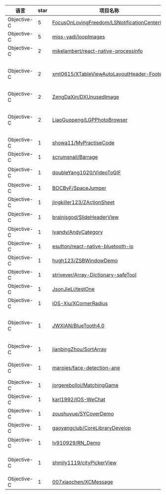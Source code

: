 语言|star|项目名称|描述
---|---|---|---
Objective-C|5|[FocusOnLovingFreedom/LSNotificationCenter01](https://github.com/FocusOnLovingFreedom/LSNotificationCenter01)|仿写通知中心
Objective-C|5|[miss-yadi/loopImages](https://github.com/miss-yadi/loopImages)|no limit loop image
Objective-C|2|[mikelambert/react-native-processinfo](https://github.com/mikelambert/react-native-processinfo)|A NSProcessInfo wrapper for React Native
Objective-C|2|[xmt0615/XTableViewAutoLayoutHeader-Footer](https://github.com/xmt0615/XTableViewAutoLayoutHeader-Footer)|让表格视图UITableView的TableHeader和TableFooter可以使用AutoLayout进行布局
Objective-C|2|[ZengDaXin/DXUnusedImage](https://github.com/ZengDaXin/DXUnusedImage)|A tool to find unused images in project
Objective-C|2|[LiaoGuopeng/LGPPhotoBrowser](https://github.com/LiaoGuopeng/LGPPhotoBrowser)|一个用SDPhotoBrowser改进图片浏览的框架，使用三图复用，适用于大量图片的查看使用。
Objective-C|1|[showa11/MyPractiseCode](https://github.com/showa11/MyPractiseCode)|配合学习小 demo
Objective-C|1|[scrumsnail/Barrage](https://github.com/scrumsnail/Barrage)|BarrageForVideo
Objective-C|1|[doubleYang1020/VideoToGIF](https://github.com/doubleYang1020/VideoToGIF)|iOS开发中将视频文件转换为gif图并设置gif压缩尺寸
Objective-C|1|[BOCByF/SpaceJumper](https://github.com/BOCByF/SpaceJumper)| 
Objective-C|1|[jingkiller123/ZActionSheet](https://github.com/jingkiller123/ZActionSheet)| 
Objective-C|1|[brainisgod/SlideHeaderView](https://github.com/brainisgod/SlideHeaderView)|一个可以滑动放大的headerView
Objective-C|1|[lyandy/AndyCategory](https://github.com/lyandy/AndyCategory)|A summary of Object-C categories
Objective-C|1|[esutton/react-native-bluetooth-io](https://github.com/esutton/react-native-bluetooth-io)|React Native Bluetooth Bridge Module
Objective-C|1|[hugh123/ZSBWindowDemo](https://github.com/hugh123/ZSBWindowDemo)| 
Objective-C|1|[strivever/Array-Dictionary-safeTool](https://github.com/strivever/Array-Dictionary-safeTool)| 
Objective-C|1|[JsonJieLi/testOne](https://github.com/JsonJieLi/testOne)| 
Objective-C|1|[iOS-Xiu/XCornerRadius](https://github.com/iOS-Xiu/XCornerRadius)| 
Objective-C|1|[JWXIAN/BlueTooth4.0](https://github.com/JWXIAN/BlueTooth4.0)|封装了Corebluetooth.framework的一些基础方法，提供以下核心功能接口，
Objective-C|1|[jianbingZhou/SortArray](https://github.com/jianbingZhou/SortArray)|C语言和OC数组常见的排序
Objective-C|1|[marpies/face-detection-ane](https://github.com/marpies/face-detection-ane)|Face detection extension for Adobe AIR (iOS & Android)
Objective-C|1|[jorgerebolloj/MatchingGame](https://github.com/jorgerebolloj/MatchingGame)| 
Objective-C|1|[karl1992/IOS-WeChat](https://github.com/karl1992/IOS-WeChat)|模仿IOS的微信滑动
Objective-C|1|[zoushuyue/SYCoverDemo](https://github.com/zoushuyue/SYCoverDemo)| 
Objective-C|1|[gaoyangclub/CoreLibraryDevelop](https://github.com/gaoyangclub/CoreLibraryDevelop)|工具库
Objective-C|1|[lv910929/RN_Demo](https://github.com/lv910929/RN_Demo)|一个React-Native的Demo
Objective-C|1|[shmily1119/cityPickerView](https://github.com/shmily1119/cityPickerView)|基于xml数据转字典，省市区三级联动的pickerview。
Objective-C|1|[007xiaochen/XCMessage](https://github.com/007xiaochen/XCMessage)|短息验证
